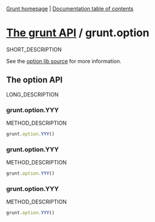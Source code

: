 [Grunt homepage](https://github.com/cowboy/grunt) | [Documentation table of contents](toc.md)

# [The grunt API](api.md) / grunt.option

SHORT_DESCRIPTION

See the [option lib source](../lib/grunt/option.js) for more information.

## The option API
LONG_DESCRIPTION

### grunt.option.YYY
METHOD_DESCRIPTION

```javascript
grunt.option.YYY()
```

### grunt.option.YYY
METHOD_DESCRIPTION

```javascript
grunt.option.YYY()
```

### grunt.option.YYY
METHOD_DESCRIPTION

```javascript
grunt.option.YYY()
```
